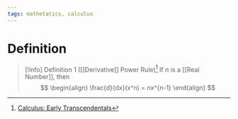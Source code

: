 ```yaml
---
tags: mathetatics, calculus
---
```


# Definition

> [!info] Definition 1 ([[Derivative]] Power Rule)[^1]
> If $n$ is a [[Real Number]], then
> $$
> \begin{align}
> \frac{d}{dx}(x^n) = nx^{n-1}
> \end{align}
> $$

[^1]: [Calculus: Early Transcendentals](zotero://open-pdf/library/items/EEFDQ9Y5?page=205)